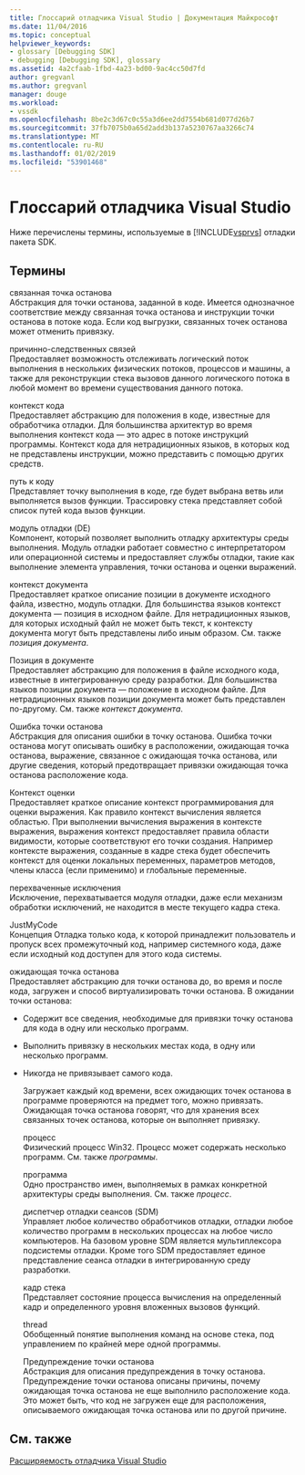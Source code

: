 ```yaml
---
title: Глоссарий отладчика Visual Studio | Документация Майкрософт
ms.date: 11/04/2016
ms.topic: conceptual
helpviewer_keywords:
- glossary [Debugging SDK]
- debugging [Debugging SDK], glossary
ms.assetid: 4a2cfaab-1fbd-4a23-bd00-9ac4cc50d7fd
author: gregvanl
ms.author: gregvanl
manager: douge
ms.workload:
- vssdk
ms.openlocfilehash: 8be2c3d67c0c55a3d6ee2dd7554b681d077d26b7
ms.sourcegitcommit: 37fb7075b0a65d2add3b137a5230767aa3266c74
ms.translationtype: MT
ms.contentlocale: ru-RU
ms.lasthandoff: 01/02/2019
ms.locfileid: "53901468"
---
```

# <a name="visual-studio-debugger-glossary"></a>Глоссарий отладчика Visual Studio
Ниже перечислены термины, используемые в [!INCLUDE[vsprvs](../../../code-quality/includes/vsprvs_md.md)] отладки пакета SDK.  
  
## <a name="terms"></a>Термины  
 связанная точка останова  
 Абстракция для точки останова, заданной в коде. Имеется однозначное соответствие между связанная точка останова и инструкции точки останова в потоке кода. Если код выгрузки, связанных точек останова может отменить привязку.  
  
 причинно-следственных связей  
 Предоставляет возможность отслеживать логический поток выполнения в нескольких физических потоков, процессов и машины, а также для реконструкции стека вызовов данного логического потока в любой момент во времени существования данного потока.  
  
 контекст кода  
 Предоставляет абстракцию для положения в коде, известные для обработчика отладки. Для большинства архитектур во время выполнения контекст кода — это адрес в потоке инструкций программы. Контекст кода для нетрадиционных языков, в которых код не представлены инструкции, можно представить с помощью других средств.  
  
 путь к коду  
 Представляет точку выполнения в коде, где будет выбрана ветвь или выполняется вызов функции. Трассировку стека представляет собой список путей кода вызов функции.  
  
 модуль отладки (DE)  
 Компонент, который позволяет выполнить отладку архитектуры среды выполнения. Модуль отладки работает совместно с интерпретатором или операционной системы и предоставляет службы отладки, такие как выполнение элемента управления, точки останова и оценки выражений.  
  
 контекст документа  
 Предоставляет краткое описание позиции в документе исходного файла, известно, модуль отладки. Для большинства языков контекст документа — позиция в исходном файле. Для нетрадиционных языков, для которых исходный файл не может быть текст, к контексту документа могут быть представлены либо иным образом. См. также *позиция документа*.  
  
 Позиция в документе  
 Предоставляет абстракцию для положения в файле исходного кода, известные в интегрированную среду разработки. Для большинства языков позиции документа — положение в исходном файле. Для нетрадиционных языков позиции документа может быть представлен по-другому. См. также *контекст документа*.  
  
 Ошибка точки останова  
 Абстракция для описания ошибки в точку останова. Ошибка точки останова могут описывать ошибку в расположении, ожидающая точка останова, выражение, связанное с ожидающая точка останова, или другие сведения, который предотвращает привязки ожидающая точка останова расположение кода.  
  
 Контекст оценки  
 Предоставляет краткое описание контекст программирования для оценки выражения. Как правило контекст вычисления является областью. При выполнении вычисления выражения в контексте выражения, выражения контекст предоставляет правила области видимости, которые соответствуют его точки создания. Например контексте выражения, созданные в кадре стека будет обеспечить контекст для оценки локальных переменных, параметров методов, члены класса (если применимо) и глобальные переменные.  
  
 перехваченные исключения  
 Исключение, перехватывается модуля отладки, даже если механизм обработки исключений, не находится в месте текущего кадра стека.  
  
 JustMyCode  
 Концепция Отладка только кода, к которой принадлежит пользователь и пропуск всех промежуточный код, например системного кода, даже если исходный код доступен для этого кода системы.  
  
 ожидающая точка останова  
 Предоставляет абстракцию для точки останова до, во время и после кода, загружен и способ виртуализировать точки останова. В ожидании точки останова:  
  
- Содержит все сведения, необходимые для привязки точку останова для кода в одну или несколько программ.  
  
- Выполнить привязку в нескольких местах кода, в одну или несколько программ.  
  
- Никогда не привязывает самого кода.  
  
  Загружает каждый код времени, всех ожидающих точек останова в программе проверяются на предмет того, можно привязать. Ожидающая точка останова говорят, что для хранения всех связанных точек останова, которые он выполняет привязку.  
  
  процесс  
  Физический процесс Win32. Процесс может содержать несколько программ. См. также *программы*.  
  
  программа  
  Одно пространство имен, выполняемых в рамках конкретной архитектуры среды выполнения. См. также *процесс*.  
  
  диспетчер отладки сеансов (SDM)  
  Управляет любое количество обработчиков отладки, отладки любое количество программ в нескольких процессах на любое число компьютеров. На базовом уровне SDM является мультиплексора подсистемы отладки. Кроме того SDM предоставляет единое представление сеанса отладки в интегрированную среду разработки.  
  
  кадр стека  
  Представляет состояние процесса вычисления на определенный кадр и определенного уровня вложенных вызовов функций.  
  
  thread  
  Обобщенный понятие выполнения команд на основе стека, под управлением по крайней мере одной программы.  
  
  Предупреждение точки останова  
  Абстракция для описания предупреждения в точку останова. Предупреждение точки останова описаны причины, почему ожидающая точка останова не еще выполнило расположение кода. Это может быть, что код не загружен еще для расположения, описываемого ожидающая точка останова или по другой причине.  
  
## <a name="see-also"></a>См. также  
 [Расширяемость отладчика Visual Studio](../../../extensibility/debugger/visual-studio-debugger-extensibility.md)